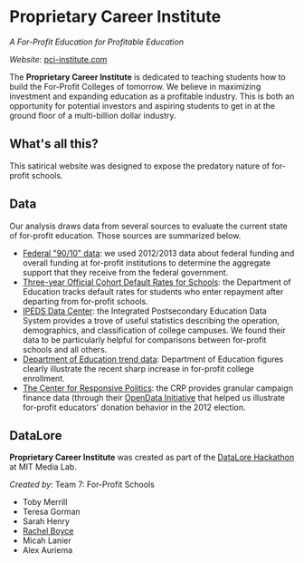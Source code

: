 Proprietary Career Institute 
============================
*A For-Profit Education for Profitable Education*

*Website*: [pci-institute.com](http://pci-institute.com)

The **Proprietary Career Institute** is dedicated to teaching students how to build the For-Profit Colleges of tomorrow. We believe in maximizing investment and expanding education as a profitable industry. This is both an opportunity for potential investors and aspiring students to get in at the ground floor of a multi-billion dollar industry.


What's all this?
----------------

This satirical website was designed to expose the predatory nature of for-profit schools.

Data
----
Our analysis draws data from several sources to evaluate the current state of for-profit education. Those sources are summarized below.
- [Federal "90/10" data](https://studentaid.ed.gov/about/data-center/school/proprietary): we used 2012/2013 data about federal funding and overall funding at for-profit institutions to determine the aggregate support that they receive from the federal government.
- [Three-year Official Cohort Default Rates for Schools](http://www2.ed.gov/offices/OSFAP/defaultmanagement/cdr.html): the Department of Education tracks default rates for students who enter repayment after departing from for-profit schools.
- [IPEDS Data Center](http://nces.ed.gov/ipeds/datacenter/login.aspx): the Integrated Postsecondary Education Data System provides a trove of useful statistics describing the operation, demographics, and classification of college campuses. We found their data to be particularly helpful for comparisons between for-profit schools and all others.
- [Department of Education trend data](http://nces.ed.gov/programs/coe/indicator_cha.asp): Department of Education figures clearly illustrate the recent sharp increase in for-profit college enrollment.
- [The Center for Responsive Politics](http://www.opensecrets.org/): the CRP provides granular campaign finance data (through their [OpenData Initiative](https://www.opensecrets.org/resources/create/data.php) that helped us illustrate for-profit educators' donation behavior in the 2012 election.

DataLore
--------
**Proprietary Career Institute** was created as part of the [DataLore Hackathon](http://www.datalorehack.com/) at MIT Media Lab.

*Created by*: Team 7: For-Profit Schools
- Toby Merrill
- Teresa Gorman 
- Sarah Henry
- [Rachel Boyce](http://arebe.us)
- Micah Lanier
- Alex Auriema 